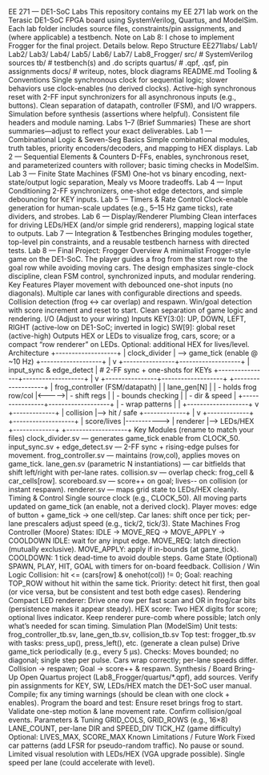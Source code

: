 EE 271 — DE1-SoC Labs
This repository contains my EE 271 lab work on the Terasic DE1-SoC FPGA board using SystemVerilog, Quartus, and ModelSim. Each lab folder includes source files, constraints/pin assignments, and (where applicable) a testbench.
Note on Lab 8: I chose to implement Frogger for the final project. Details below.
Repo Structure
EE271labs/
  Lab1/
  Lab2/
  Lab3/
  Lab4/
  Lab5/
  Lab6/
  Lab7/
  Lab8_Frogger/
    src/                 # SystemVerilog sources
    tb/                  # testbench(s) and .do scripts
    quartus/             # .qpf, .qsf, pin assignments
    docs/                # writeup, notes, block diagrams
  README.md
Tooling & Conventions
Single synchronous clock for sequential logic; slower behaviors use clock-enables (no derived clocks).
Active-high synchronous reset with 2-FF input synchronizers for all asynchronous inputs (e.g., buttons).
Clean separation of datapath, controller (FSM), and I/O wrappers.
Simulation before synthesis (assertions where helpful).
Consistent file headers and module naming.
Labs 1–7 (Brief Summaries)
These are short summaries—adjust to reflect your exact deliverables.
Lab 1 — Combinational Logic & Seven-Seg Basics
Simple combinational modules, truth tables, priority encoders/decoders, and mapping to HEX displays.
Lab 2 — Sequential Elements & Counters
D-FFs, enables, synchronous reset, and parameterized counters with rollover; basic timing checks in ModelSim.
Lab 3 — Finite State Machines (FSM)
One-hot vs binary encoding, next-state/output logic separation, Mealy vs Moore tradeoffs.
Lab 4 — Input Conditioning
2-FF synchronizers, one-shot edge detectors, and simple debouncing for KEY inputs.
Lab 5 — Timers & Rate Control
Clock-enable generation for human-scale updates (e.g., 5–15 Hz game ticks), rate dividers, and strobes.
Lab 6 — Display/Renderer Plumbing
Clean interfaces for driving LEDs/HEX (and/or simple grid renderers), mapping logical state to outputs.
Lab 7 — Integration & Testbenches
Bringing modules together, top-level pin constraints, and a reusable testbench harness with directed tests.
Lab 8 — Final Project: Frogger
Overview
A minimalist Frogger-style game on the DE1-SoC. The player guides a frog from the start row to the goal row while avoiding moving cars. The design emphasizes single-clock discipline, clean FSM control, synchronized inputs, and modular rendering.
Key Features
Player movement with debounced one-shot inputs (no diagonals).
Multiple car lanes with configurable directions and speeds.
Collision detection (frog ↔ car overlap) and respawn.
Win/goal detection with score increment and reset to start.
Clean separation of game logic and rendering.
I/O (Adjust to your wiring)
Inputs
KEY[3:0]: UP, DOWN, LEFT, RIGHT (active-low on DE1-SoC; inverted in logic)
SW[9]: global reset (active-high)
Outputs
HEX or LEDs to visualize frog, cars, score; or a compact “row renderer” on LEDs.
Optional: additional HEX for lives/level.
Architecture
        +-------------------+
        |  clock_divider    | --> game_tick (enable @ ~10 Hz)
        +-------------------+
                 |
                 v
+----------------+-------------------+
|   input_sync & edge_detect         |   # 2-FF sync + one-shots for KEYs
+----------------+-------------------+
                 |
                 v
+----------------+-------------------+       +-------------------+
|  frog_controller (FSM/datapath)    |       |  lane_gen[N]      |
|  - holds frog row/col              |<----->|  - shift regs     |
|  - bounds checking                 |       |  - dir & speed    |
+----------------+-------------------+       |  - wrap patterns  |
                 |                            +-------------------+
                 v
          +-------------+
          | collision   |--> hit / safe
          +-------------+
                 |
                 v
          +-------------+             +-------------------+
          | score/lives |-----------> | renderer          |--> LEDs/HEX
          +-------------+             +-------------------+
Key Modules (rename to match your files)
clock_divider.sv — generates game_tick enable from CLOCK_50.
input_sync.sv + edge_detect.sv — 2-FF sync + rising-edge pulses for movement.
frog_controller.sv — maintains (row,col), applies moves on game_tick.
lane_gen.sv (parametric N instantiations) — car bitfields that shift left/right with per-lane rates.
collision.sv — overlap check: frog_cell & car_cells[row].
scoreboard.sv — score++ on goal; lives-- on collision (or instant respawn).
renderer.sv — maps grid state to LEDs/HEX cleanly.
Timing & Control
Single source clock (e.g., CLOCK_50).
All moving parts updated on game_tick (an enable, not a derived clock).
Player moves: edge of button + game_tick → one cell/step.
Car lanes: shift once per tick; per-lane prescalers adjust speed (e.g., tick/2, tick/3).
State Machines
Frog Controller (Moore)
States: IDLE → MOVE_REQ → MOVE_APPLY → COOLDOWN
IDLE: wait for any input edge.
MOVE_REQ: latch direction (mutually exclusive).
MOVE_APPLY: apply if in-bounds (at game_tick).
COOLDOWN: 1 tick dead-time to avoid double steps.
Game State (Optional)
SPAWN, PLAY, HIT, GOAL with timers for on-board feedback.
Collision / Win Logic
Collision: hit <= (cars[row] & onehot(col)) != 0;
Goal: reaching TOP_ROW without hit within the same tick.
Priority: detect hit first, then goal (or vice versa, but be consistent and test both edge cases).
Rendering
Compact LED renderer:
Drive one row per fast scan and OR in frog/car bits (persistence makes it appear steady).
HEX score:
Two HEX digits for score; optional lives indicator.
Keep renderer pure-comb where possible; latch only what’s needed for scan timing.
Simulation Plan (ModelSim)
Unit tests: frog_controller_tb.sv, lane_gen_tb.sv, collision_tb.sv
Top test: frogger_tb.sv with tasks:
press_up(), press_left(), etc. (generate a clean pulse)
Drive game_tick periodically (e.g., every 5 µs).
Checks:
Moves bounded; no diagonal; single step per pulse.
Cars wrap correctly; per-lane speeds differ.
Collision → respawn; Goal → score++ & respawn.
Synthesis / Board Bring-Up
Open Quartus project (Lab8_Frogger/quartus/*.qpf), add sources.
Verify pin assignments for KEY, SW, LEDs/HEX match the DE1-SoC user manual.
Compile; fix any timing warnings (should be clean with one clock + enables).
Program the board and test:
Ensure reset brings frog to start.
Validate one-step motion & lane movement rate.
Confirm collision/goal events.
Parameters & Tuning
GRID_COLS, GRID_ROWS (e.g., 16×8)
LANE_COUNT, per-lane DIR and SPEED_DIV
TICK_HZ (game difficulty)
Optional: LIVES_MAX, SCORE_MAX
Known Limitations / Future Work
Fixed car patterns (add LFSR for pseudo-random traffic).
No pause or sound.
Limited visual resolution with LEDs/HEX (VGA upgrade possible).
Single speed per lane (could accelerate with level).